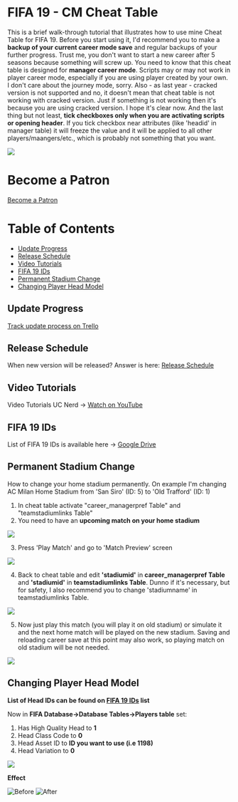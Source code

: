 # FIFA 19 - CM Cheat Table

This is a brief walk-through tutorial that illustrates how to use mine Cheat Table for FIFA 19. Before you start using it, I'd recommend you to make a __backup of your current career mode save__ and regular backups of your further progress. Trust me, you don't want to start a new career after 5 seasons because something will screw up. You need to know that this cheat table is designed for __manager career mode__. Scripts may or may not work in player career mode, especially if you are using player created by your own. I don't care about the journey mode, sorry. Also - as last year - cracked version is not supported and no, it doesn't mean that cheat table is not working with cracked version. Just if something is not working then it's because you are using cracked version. I hope it's clear now.
And the last thing but not least, __tick checkboxes only when you are activating scripts or opening header__. If you tick checkbox near attributes (like 'headid' in manager table) it will freeze the value and it will be applied to all other players/maangers/etc., which is probably not something that you want.

![](https://i.imgur.com/U5HpWO6.png)

# Become a Patron
[Become a Patron](https://www.patreon.com/xAranaktu)

# Table of Contents
   * [Update Progress](#update-progress)
   * [Release Schedule](#release-schedule)
   * [Video Tutorials](#video-tutorials)
   * [FIFA 19 IDs](#fifa-19-ids)
   * [Permanent Stadium Change](#permanent-stadium-change)
   * [Changing Player Head Model](#changing-player-head-model)


## Update Progress
[Track update process on Trello](https://trello.com/b/oFNRNWWY/fifa-19-ct-update-progress)


## Release Schedule
When new version will be released? Answer is here: [Release Schedule](https://docs.google.com/spreadsheets/d/1EsYf4I4oDD6kw5jTGTFsv7rR1qL-Oausd1ZRbbSWm84/edit?usp=sharing)


## Video Tutorials

Video Tutorials UC Nerd -> [Watch on YouTube](http://bit.ly/CM-Cheat-Table-19)


## FIFA 19 IDs

List of FIFA 19 IDs is available here -> [Google Drive](https://docs.google.com/spreadsheets/d/1eYx5j7FZwlaPKymv3_G-ezZKtfWmQ6hwjXukAfqYoto/edit?usp=sharing) 


## Permanent Stadium Change
How to change your home stadium permanently.
On example I'm changing AC Milan Home Stadium from 'San Siro' (ID: 5) to 'Old Trafford' (ID: 1)
1. In cheat table activate "career_managerpref Table" and "teamstadiumlinks Table"
2. You need to have an __upcoming match on your home stadium__

![](https://i.imgur.com/GdlyMZT.png) 

3. Press 'Play Match' and go to 'Match Preview' screen

![](https://i.imgur.com/VAmtWVS.jpg)

4. Back to cheat table and edit __'stadiumid'__ in __career_managerpref Table__ and __'stadiumid'__ in __teamstadiumlinks Table__. Dunno if it's necessary, but for safety, I also recommend you to change 'stadiumname' in teamstadiumlinks Table.

![](https://i.imgur.com/0GSyosR.png)

5. Now just play this match (you will play it on old stadium) or simulate it and the next home match will be played on the new stadium. Saving and reloading career save at this point may also work, so playing match on old stadium will be not needed.

![](https://i.imgur.com/nmVhcn8.jpg)

## Changing Player Head Model
__List of Head IDs can be found on [FIFA 19 IDs](#fifa-19-ids) list__

Now in __FIFA Database->Database Tables->Players table__ set:

1. Has High Quality Head to __1__
2. Head Class Code to __0__
3. Head Asset ID to __ID you want to use (i.e 1198)__
4. Head Variation to __0__

![](https://i.imgur.com/bMTnNbg.png)

__Effect__

![Before](https://i.imgur.com/t8pm49W.jpg)
![After](https://i.imgur.com/PFVjDjy.jpg)
